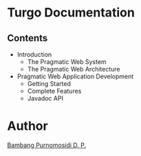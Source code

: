 Turgo Documentation
===================

Contents
--------
* Introduction
	*	The Pragmatic Web System
	*	The Pragmatic Web Architecture
* Pragmatic Web Application Development
	*	Getting Started
	*	Complete Features
	*	Javadoc API

Author
======

[Bambang Purnomosidi D. P.](http://bpdp.name)
